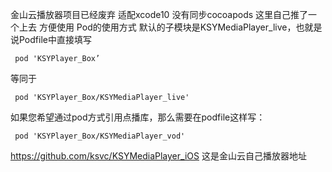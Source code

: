 金山云播放器项目已经废弃 适配xcode10 没有同步cocoapods
这里自己推了一个上去 方便使用
Pod的使用方式
默认的子模块是KSYMediaPlayer_live，也就是说Podfile中直接填写
```
 pod 'KSYPlayer_Box’
```
等同于
```
 pod 'KSYPlayer_Box/KSYMediaPlayer_live'
```

如果您希望通过pod方式引用点播库，那么需要在podfile这样写：
```
 pod 'KSYPlayer_Box/KSYMediaPlayer_vod'
```
https://github.com/ksvc/KSYMediaPlayer_iOS
这是金山云自己播放器地址
